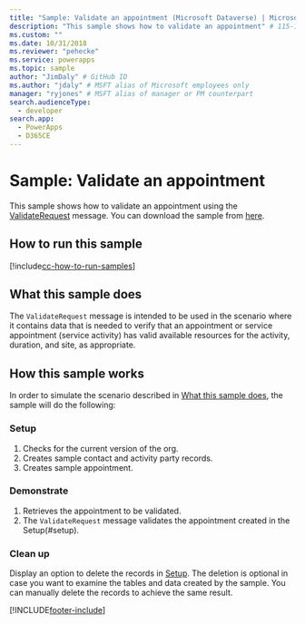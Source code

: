 ```yaml
---
title: "Sample: Validate an appointment (Microsoft Dataverse) | Microsoft Docs" # Intent and product brand in a unique string of 43-59 chars including spaces
description: "This sample shows how to validate an appointment" # 115-145 characters including spaces. This abstract displays in the search result.
ms.custom: ""
ms.date: 10/31/2018
ms.reviewer: "pehecke"
ms.service: powerapps
ms.topic: sample
author: "JimDaly" # GitHub ID
ms.author: "jdaly" # MSFT alias of Microsoft employees only
manager: "ryjones" # MSFT alias of manager or PM counterpart
search.audienceType: 
  - developer
search.app: 
  - PowerApps
  - D365CE
---
```

# Sample: Validate an appointment



<!-- https://docs.microsoft.com/dynamics365/customer-engagement/developer/sample-validate-appointment -->

This sample shows how to validate an appointment using the [ValidateRequest](/dotnet/api/microsoft.crm.sdk.messages.validaterequest?view=dynamics-general-ce-9) message. You can download the sample from [here](https://github.com/Microsoft/PowerApps-Samples/tree/master/cds/orgsvc/C%23/ValidateAppointment).

## How to run this sample

[!include[cc-how-to-run-samples](../../includes/cc-how-to-run-samples.md)]

## What this sample does

The `ValidateRequest` message is intended to be used in the scenario where it contains data that is needed to verify that an appointment or service appointment (service activity) has valid available resources for the activity, duration, and site, as appropriate.

## How this sample works

In order to simulate the scenario described in [What this sample does](#what-this-sample-does), the sample will do the following:

### Setup

1. Checks for the current version of the org.
2. Creates sample contact and activity party records.
3. Creates sample appointment.

### Demonstrate

1. Retrieves the appointment to be validated. 
2. The `ValidateRequest` message validates the appointment created in the Setup(#setup).

### Clean up

Display an option to delete the records in [Setup](#setup). The deletion is optional in case you want to examine the tables and data created by the sample. You can manually delete the records to achieve the same result.


[!INCLUDE[footer-include](../../../../includes/footer-banner.md)]
